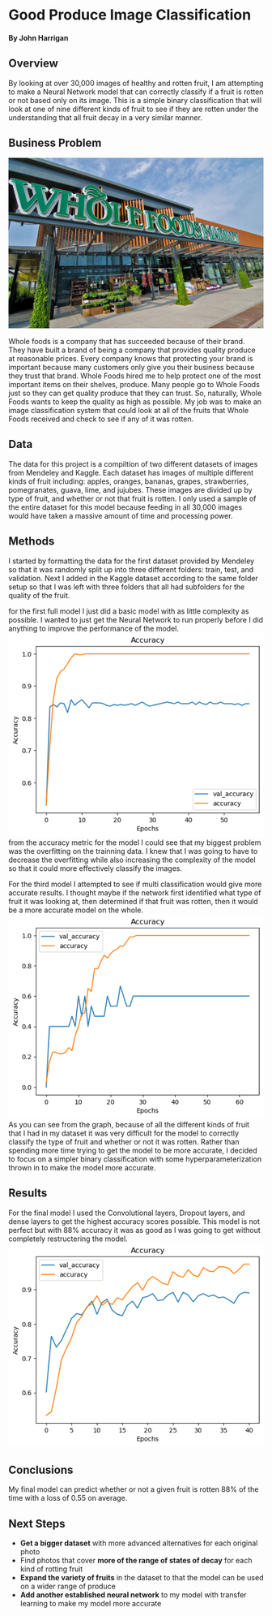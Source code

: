 # Good Produce Image Classification
#### By John Harrigan

## Overview
By looking at over 30,000 images of healthy and rotten fruit, I am attempting to make a Neural Network model that can correctly classify if a fruit is rotten or not based only on its image. This is a simple binary classification that will look at one of nine different kinds of fruit to see if they are rotten under the understanding that all fruit decay in a very similar manner.

## Business Problem
![whole food](./Images/whole-foods-market.jpg)

Whole foods is a company that has succeeded because of their brand. They have built a brand of being a company that provides quality produce at reasonable prices. Every company knows that protecting your brand is important because many customers only give you their business because they trust that brand. Whole Foods hired me to help protect one of the most important items on their shelves, produce. Many people go to Whole Foods just so they can get quality produce that they can trust. So, naturally, Whole Foods wants to keep the quality as high as possible. My job was to make an image classification system that could look at all of the fruits that Whole Foods received and check to see if any of it was rotten.

## Data
The data for this project is a compiltion of two different datasets of images from Mendeley and Kaggle. Each dataset has images of multiple different kinds of fruit including: apples, oranges, bananas, grapes, strawberries, pomegranates, guava, lime, and jujubes. These images are divided up by type of fruit, and whether or not that fruit is rotten. I only used a sample of the entire dataset for this model because feeding in all 30,000 images would have taken a massive amount of time and processing power.

## Methods
I started by formatting the data for the first dataset provided by Mendeley so that it was randomly split up into three different folders: train, test, and validation. Next I added in the Kaggle dataset according to the same folder setup so that I was left with three folders that all had subfolders for the quality of the fruit.

for the first full model I just did a basic model with as little complexity as possible. I wanted to just get the Neural Network to run properly before I did anything to improve the performance of the model.
![model 1 accuracy](./Images/rotten_first_model.png)
from the accuracy metric for the model I could see that my biggest problem was the overfitting on the trainning data. I knew that I was going to have to decrease the overfitting while also increasing the complexity of the model so that it could more effectively classify the images.

For the third model I attempted to see if multi classification would give more accurate results. I thought maybe if the network first identified what type of fruit it was looking at, then determined if that fruit was rotten, then it would be a more accurate model on the whole.
![categorical](./Images/cat_attempt.png)
As you can see from the graph, because of all the different kinds of fruit that I had in my dataset it was very difficult for the model to correctly classify the type of fruit and whether or not it was rotten. Rather than spending more time trying to get the model to be more accurate, I decided to focus on a simpler binary classification with some hyperparameterization thrown in to make the model more accurate.


## Results

For the final model I used the Convolutional layers, Dropout layers, and dense layers to get the highest accuracy scores possible. This model is not perfect but with 88% accuracy it was as good as I was going to get without completely restructering the model.
![final](./Images/final.png)


## Conclusions
My final model can predict whether or not a given fruit is rotten 88% of the time with a loss of 0.55 on average.


## Next Steps
- **Get a bigger dataset** with more advanced alternatives for each original photo
- Find photos that cover **more of the range of states of decay** for each kind of rotting fruit
- **Expand the variety of fruits** in the dataset to that the model can be used on a wider range of produce
- **Add another established neural network** to my model with transfer learning to make my model more accurate 


